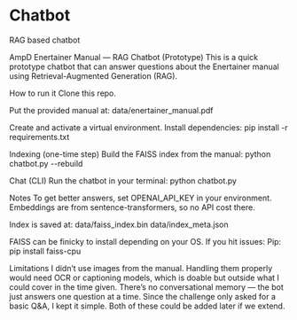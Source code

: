 # Chatbot
RAG based chatbot

AmpD Enertainer Manual — RAG Chatbot (Prototype)
This is a quick prototype chatbot that can answer questions about the Enertainer manual using Retrieval-Augmented Generation (RAG).

How to run it
Clone this repo.

Put the provided manual at:
data/enertainer_manual.pdf

Create and activate a virtual environment.
Install dependencies:
pip install -r requirements.txt

Indexing (one-time step)
Build the FAISS index from the manual:
python chatbot.py --rebuild

Chat (CLI)
Run the chatbot in your terminal:
python chatbot.py


Notes
To get better answers, set OPENAI_API_KEY in your environment.
Embeddings are from sentence-transformers, so no API cost there.

Index is saved at:
data/faiss_index.bin
data/index_meta.json

FAISS can be finicky to install depending on your OS. If you hit issues:
Pip: pip install faiss-cpu


Limitations
I didn’t use images from the manual. Handling them properly would need OCR or captioning models, which is doable but outside what I could cover in the time given.
There’s no conversational memory — the bot just answers one question at a time. Since the challenge only asked for a basic Q&A, I kept it simple.
Both of these could be added later if we extend.

